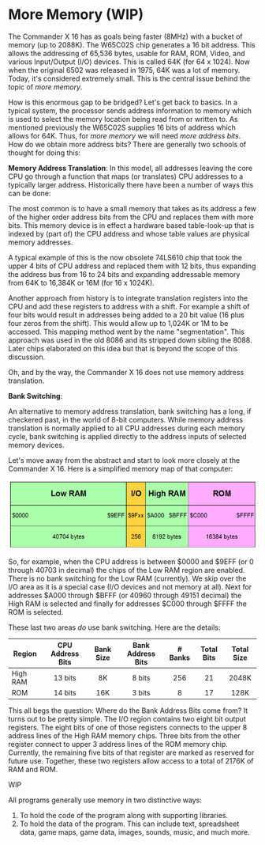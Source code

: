 # More Memory (WIP)

The Commander X 16 has as goals being faster (8MHz) with a bucket of memory
(up to 2088K). The W65C02S chip generates a 16 bit address. This allows the
addressing of 65,536 bytes, usable for RAM, ROM, Video, and various
Input/Output (I/O) devices. This is called 64K (for 64 x 1024). Now when the
original 6502 was released in 1975, 64K was a lot of memory. Today, it's
considered extremely small. This is the central issue behind the topic of
_more memory_.

How is this enormous gap to be bridged? Let's get back to basics. In a typical
system, the processor sends address information to memory which is used to
select the memory location being read from or written to. As mentioned
previously the W65C02S supplies 16 bits of address which allows for 64K. Thus,
for _more memory_ we will need _more address bits_. How do we obtain more
address bits? There are generally two schools of thought for doing this:

**Memory Address Translation**: In this model, all addresses leaving the core
CPU go through a function that maps (or translates) CPU addresses to a
typically larger address. Historically there have been a number of ways this
can be done:

The most common is to have a small memory that takes as its address a few
of the higher order address bits from the CPU and replaces them with more
bits. This memory device is in effect a hardware based table-look-up that is
indexed by (part of) the CPU address and whose table values are physical
memory addresses.

A typical example of this is the now obsolete 74LS610 chip that took
the upper 4 bits of CPU address and replaced them with 12 bits, thus
expanding the address bus from 16 to 24 bits and expanding addressable memory
from 64K to 16,384K or 16M (for 16 x 1024K).

Another approach from history is to integrate translation registers into the
CPU and add these registers to address with a shift. For example a shift of
four bits would result in addresses being added to a 20 bit value (16 plus
four zeros from the shift). This would allow up to 1,024K or 1M to be
accessed. This mapping method went by the name "segmentation". This approach
was used in the old 8086 and its stripped down sibling the 8088. Later chips
elaborated on this idea but that is beyond the scope of this discussion.

Oh, and by the way, the Commander X 16 does not use memory address translation.

**Bank Switching**:

An alternative to memory address translation, bank switching has a long, if
checkered past, in the world of 8-bit computers. While memory address
translation is normally applied to all CPU addresses during each memory cycle,
bank switching is applied directly to the address inputs of selected memory
devices.

Let's move away from the abstract and start to look more closely at the
Commander X 16. Here is a simplified memory map of that computer:

![X16 Memory Map](../images/X16_MM.png)

So, for example, when the CPU address is between $0000 and $9EFF (or 0 through
40703 in decimal) the chips of the Low RAM region are enabled. There is no
bank switching for the Low RAM (currently). We skip over the I/O area as it
is a special case (I/O devices and not memory at all). Next for addresses $A000
through $BFFF (or 40960 through 49151 decimal) the High RAM is selected and
finally for addresses $C000 through $FFFF the ROM is selected.

These last two areas _do_ use bank switching. Here are the details:

Region   | CPU Address Bits | Bank Size | Bank Address Bits | # Banks | Total Bits | Total Size |
---------|:----------------:|:---------:|:-----------------:|:-------:|:----------:|:----------:|
High RAM |      13 bits     |     8K    |       8 bits      |   256   |     21     |   2048K    |
ROM      |      14 bits     |    16K    |       3 bits      |   8     |     17     |    128K    |

This all begs the question: Where do the Bank Address Bits come from? It turns
out to be pretty simple. The I/O region contains two eight bit output
registers. The eight bits of one of those registers connects to the upper 8
address lines of the High RAM memory chips. Three bits from the other register
connect to upper 3 address lines of the ROM memory chip. Currently, the
remaining five bits of that register are marked as reserved for future use.
Together, these two registers allow access to a total of 2176K of RAM and ROM.

WIP


All programs generally use memory in two distinctive ways:

1. To hold the code of the program along with supporting libraries.
2. To hold the data of the program. This can include text, spreadsheet data,
game maps, game data, images, sounds, music, and much more.
